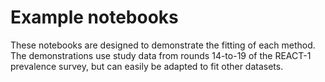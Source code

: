 # Example notebooks

These notebooks are designed to demonstrate the fitting of each method. The demonstrations use study data from rounds 14-to-19 of the REACT-1 prevalence survey, but can easily be adapted to fit other datasets.
